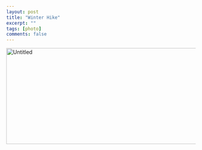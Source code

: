 ```yaml
---
layout: post
title: "Winter Hike"
excerpt: ""
tags: [photo]
comments: false
---
```


<a data-flickr-embed="true" data-footer="true"  href="https://www.flickr.com/photos/rhodes/24254683336/in/photostream/" title="Untitled"><img src="https://farm2.staticflickr.com/1525/24254683336_b1d5f9de3a_b.jpg" width="1024" height="255" alt="Untitled"></a><script async src="//embedr.flickr.com/assets/client-code.js" charset="utf-8"></script>


